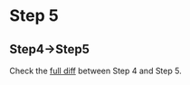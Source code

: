 # Step 5

## Step4->Step5

Check the [full diff](https://github.com/buildo/webseed/compare/tutorial-step4...tutorial-step5) between Step 4 and Step 5.